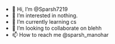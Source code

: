 - 👋 Hi, I’m @Sparsh7219
- 👀 I’m interested in nothing.
- 🌱 I’m currently learning cs
- 💞️ I’m looking to collaborate on blehh
- 📫 How to reach me @sparsh_manohar

<!---
Sparsh7219/Sparsh7219 is a ✨ special ✨ repository because its `README.md` (this file) appears on your GitHub profile.
You can click the Preview link to take a look at your changes.
--->
